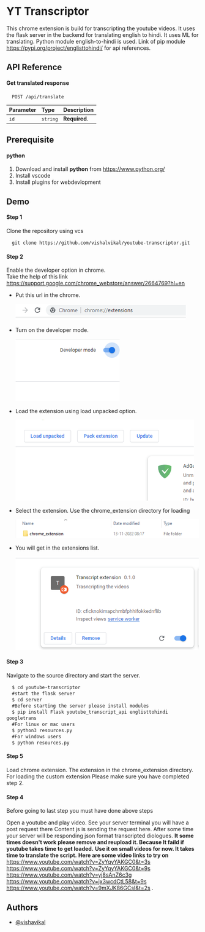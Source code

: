 
# YT Transcriptor

This chrome extension is build for transcripting the youtube videos. It uses the flask 
server in the backend for translating english to hindi. It uses ML for translating. 
Python module english-to-hindi is used. Link of pip module
https://pypi.org/project/englisttohindi/  for api references.




## API Reference

#### Get translated response

```http
  POST /api/translate 
```

| Parameter | Type     | Description                |
| :-------- | :------- | :------------------------- |
| `id` | `string` | **Required**.   |

## Prerequisite
#### python 
  1. Download and install **python** from https://www.python.org/
  2. Install vscode
  3. Install plugins for webdevlopment
## Demo

#### Step 1
Clone the repository using vcs
```http
  git clone https://github.com/vishalvikal/youtube-transcriptor.git
```
#### Step 2
 Enable the developer option in chrome.  
 Take the help of this link https://support.google.com/chrome_webstore/answer/2664769?hl=en 

 
 - Put this url in the chrome.
 
     ![Alt Text](/screenshots/extension.png?raw=true "Optional Title")
  - Turn on the developer mode. 

    ![Alt Text](/screenshots/developer_mode_on.png?raw=true "Optional Title")
  - Load the extension using load unpacked option.

    ![Alt Text](/screenshots/use_load.png?raw=true "Optional Title")
  - Select the extension. Use the chrome_extension directory for loading
  
    ![Alt Text](/screenshots/select_extension.png?raw=true "Optional Title")
  - You will get in the extensions list.
      
      ![Alt Text](/screenshots/extension_success.png?raw=true "Optional Title")

#### Step 3
 Navigate to the source directory and start the server. 
```
  $ cd youtube-transcriptor
  #start the flask server 
  $ cd server
  #Before starting the server please install modules
  $ pip install Flask youtube_transcript_api englisttohindi googletrans
  #For linux or mac users
  $ python3 resources.py
  #For windows users
  $ python resources.py
````
#### Step 5

Load chrome extension. The extension in the chrome_extension directory. For loading the custom extension Please make sure you have completed step 2. 

#### Step 4

Before going to last step you must have done above steps

Open a youtube and play video. See your server terminal you will have a post request there Content js is sending the request here. After some time your server will be responding json format transcripted diologues. **It some times doesn't work please remove and reupload it. Because It faild if youtube takes time to get loaded.** **Use it on small videos for now. It takes time to translate the script.** **Here are some video links to try on**
https://www.youtube.com/watch?v=ZyYqyYAKGC0&t=3s 
https://www.youtube.com/watch?v=ZyYqyYAKGC0&t=9s 
https://www.youtube.com/watch?v=yj8sAnZ6c3g 
https://www.youtube.com/watch?v=jx3wcdCtL58&t=9s
https://www.youtube.com/watch?v=9mXJK86GCsI&t=2s
.


## Authors

- [@vishavikal](https://www.github.com/vishalvikal)

